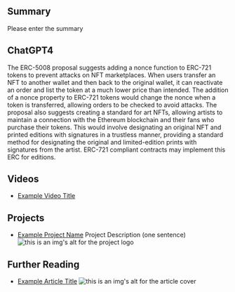 ## Summary

Please enter the summary

## ChatGPT4

The ERC-5008 proposal suggests adding a nonce function to ERC-721 tokens to prevent attacks on NFT marketplaces. When users transfer an NFT to another wallet and then back to the original wallet, it can reactivate an order and list the token at a much lower price than intended. The addition of a nonce property to ERC-721 tokens would change the nonce when a token is transferred, allowing orders to be checked to avoid attacks. The proposal also suggests creating a standard for art NFTs, allowing artists to maintain a connection with the Ethereum blockchain and their fans who purchase their tokens. This would involve designating an original NFT and printed editions with signatures in a trustless manner, providing a standard method for designating the original and limited-edition prints with signatures from the artist. ERC-721 compliant contracts may implement this ERC for editions.

## Videos

- [Example Video Title](https://www.youtube.com/watch?v=TDGq4aeevgY)

## Projects

- [Example Project Name](https://xxxx.xxx/xxxxx) Project Description (one sentence) ![this is an img's alt for the project logo](https://xxxx.xxx/project-logo.xxx)

## Further Reading

- [Example Article Title](https://xxxx.xxx/xxxxx) ![this is an img's alt for the article cover](https://xxxx.xxx/article-cover.xxx)

